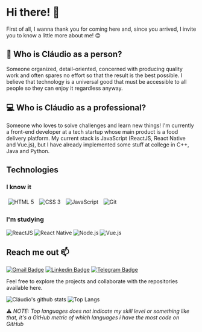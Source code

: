 <!--
**claudiohenrique-dev/claudiohenrique-dev** is a ✨ _special_ ✨ repository because its `README.md` (this file) appears on your GitHub profile.

Here are some ideas to get you started:

- 🔭 I’m currently working on ...
- 🌱 I’m currently learning ...
- 👯 I’m looking to collaborate on ...
- 🤔 I’m looking for help with ...
- 💬 Ask me about ...
- 📫 How to reach me: ...
- 😄 Pronouns: ...
- ⚡ Fun fact: ...
-->

# Hi there! 👋

First of all, I wanna thank you for coming here and, since you arrived, I invite you to know a little more about me! 😊

## 💜  Who is Cláudio as a person?
Someone organized, detail-oriented, concerned with producing quality work and often spares no effort so that the result is the best possible. I believe that technology is a universal good that must be accessible to all people so they can enjoy it regardless anyway.

## 💻  Who is Cláudio as a professional?
Someone who loves to solve challenges and learn new things! I'm currently a front-end developer at a tech startup whose main product is a food delivery platform. My current stack is JavaScript (ReactJS, React Native and Vue.js), but I have already implemented some stuff at college in C++, Java and Python.

## Technologies

### I know it

<div align="left">
  <img style="padding:5px;" src="https://xesque.rocketseat.dev/platform/tech/html5.svg" alt="HTML 5" title="HTML 5"/>
  <img style="padding:5px;" src="https://xesque.rocketseat.dev/platform/tech/css3.svg" alt="CSS 3" title="CSS 3"/>
  <img style="padding:5px;" src="https://xesque.rocketseat.dev/platform/tech/javascript.svg" alt="JavaScript" title="JavaScript"/>
  <img style="padding:5px;" src="https://xesque.rocketseat.dev/platform/tech/git.svg" alt="Git" title="Git"/>
<div/>

### I'm studying

<div align="left">
  <img src="https://xesque.rocketseat.dev/platform/tech/reactjs.svg" alt="ReactJS" title="ReactJS"/>
  <img src="https://xesque.rocketseat.dev/platform/tech/react-native.svg" alt="React Native" title="React Native"/>
  <img src="https://xesque.rocketseat.dev/platform/tech/node.svg" alt="Node.js" title="Node.js"/>
  <img src="https://xesque.rocketseat.dev/platform/tech/vuejs.svg" alt="Vue.js" title="Vue.js"/>
<div/>


## Reach me out 📫

[![Gmail Badge](https://img.shields.io/badge/-gmail-c14438?style=for-the-badge&logo=Gmail&logoColor=white)](mailto:00claudio.henrique@gmail.com 'Connect via Email')
[![Linkedin Badge](https://img.shields.io/badge/-LinkedIn-0072b1?style=for-the-badge&logo=Linkedin&logoColor=white)](https://www.linkedin.com/in/claudiohenrique-dev/ 'Connect on LinkedIn')
[![Telegram Badge](https://img.shields.io/badge/-Telegram-0088CC?style=for-the-badge&logo=Telegram&logoColor=white)](https://t.me/claudiohenrique_dev 'Contact on Telegram')

Feel free to explore the projects and collaborate with the repositories available here.

![Cláudio's github stats](https://github-readme-stats.vercel.app/api?username=claudiohenrique-dev&count_private=true&show_icons=true&theme=vision-friendly-dark&hide=stars)
![Top Langs](https://github-readme-stats.vercel.app/api/top-langs/?username=claudiohenrique-dev&layout=compact&theme=vision-friendly-dark)

⚠️ _NOTE: Top languages does not indicate my skill level or something like that, it's a GitHub metric of which languages i have the most code on GitHub_
